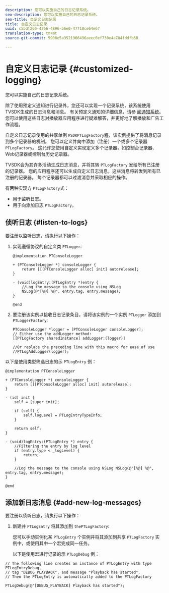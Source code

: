 ```yaml
---
description: 您可以实施自己的日志记录系统。
seo-description: 您可以实施自己的日志记录系统。
seo-title: 自定义日志记录
title: 自定义日志记录
uuid: c5bdf266-4266-4896-b6e0-47710ce64e67
translation-type: tm+mt
source-git-commit: 5908e5a3521966496aeec0ef730e4a704fddfb68

---
```



# 自定义日志记录 {#customized-logging}

您可以实施自己的日志记录系统。

除了使用预定义通知进行记录外，您还可以实现一个记录系统，该系统使用TVSDK生成的日志消息和消息。 有关预定义通知的详细信息，请参 [阅通知系统](../c-psdk-ios-1.4-notification-system/c-psdk-ios-1.4-notification-system.md)。 您可以使用这些日志对播放器应用程序进行疑难解答，并更好地了解播放和广告工作流程。

自定义日志记录使用的共享单例 `PSDKPTLogFactory`程，该实例提供了将消息记录到多个记录器的机制。 您可以定义并向中添加（注册）一个或多个记录器 `PTLogFactory`。 这允许您使用自定义实现定义多个记录器，如控制台记录器、Web记录器或控制台历史记录器。

TVSDK会为其许多活动生成日志消息，并将其转 `PTLogFactory` 发给所有已注册的记录器。 您的应用程序还可以生成自定义日志消息，这些消息将转发到所有已注册的记录器。 每个记录器都可以过滤消息并采取相应的操作。

有两种实现方 `PTLogFactory`式：

* 用于监听日志。
* 用于向添加日志 `PTLogFactory`。

## 侦听日志 {#listen-to-logs}

要注册以监听日志，请执行以下操作：
1. 实现遵循协议的自定义类 `PTLogger`:

   ```
   @implementation PTConsoleLogger 
   
   + (PTConsoleLogger *) consoleLogger { 
       return [[[PTConsoleLogger alloc] init] autorelease]; 
   } 
   
   - (void)logEntry:(PTLogEntry *)entry { 
       //Log the message to the console using NSLog  
       NSLog(@"[%@] %@", entry.tag, entry.message); 
   } 
   
   @end
   ```

1. 要注册该实例以接收日志记录条目，请将该实例的一个实例 `PTLogger` 添加到 `PTLoggerFactory`:

   ```
   PTConsoleLogger *logger = [PTConsoleLogger consoleLogger]; 
   // Either use the addLogger method: 
   [[PTLogFactory sharedInstance] addLogger:(logger)] 
   
   //Or replace the preceding line with this macro for ease of use 
   //PTLogAddLogger(logger); 
   ```

<!--<a id="example_3738B5A8B4C048D28695E62297CF39E3"></a>-->

以下是使用类型筛选日志的示 `PTLogEntry` 例：

```
@implementation PTConsoleLogger 
 
+ (PTConsoleLogger *) consoleLogger { 
    return [[[PTConsoleLogger alloc] init] autorelease]; 
} 
 
- (id) init { 
    self = [super init]; 
 
    if (self) { 
        self.logLevel = PTLogEntryTypeInfo; 
    } 
 
    return self; 
} 
 
- (void)logEntry:(PTLogEntry *) entry { 
    //Filtering the entry by log level  
    if (entry.type < _logLevel) { 
        return; 
    } 
 
    //Log the message to the console using NSLog NSLog(@"[%@] %@", entry.tag, entry.message); 
} 
 
@end
```

## 添加新日志消息 {#add-new-log-messages}

要注册以侦听日志，请执行以下操作：
1. 新建并 `PTLogEntry` 将其添加到 `thePTLogFactory`:

   您可以手动实例化某 `PTLogEntry` 个实例并将其添加到共享 `PTLogFactory` 实例中，或使用其中一个宏完成同一任务。

   以下是使用宏进行记录的示 `PTLogDebug` 例：

<!--<a id="example_F014436E1686468F941F4EBD1A21B18E"></a>-->

```
// The following line creates an instance of PTLogEntry with type PTLogEntryDebug, 
// tag "DEBUG_PLAYBACK", and message "Playback has started". 
// Then the PTLogEntry is automatically added to the PTLogFactory  
 
PTLogDebug(@"[DEBUG_PLAYBACK] Playback has started");
```
